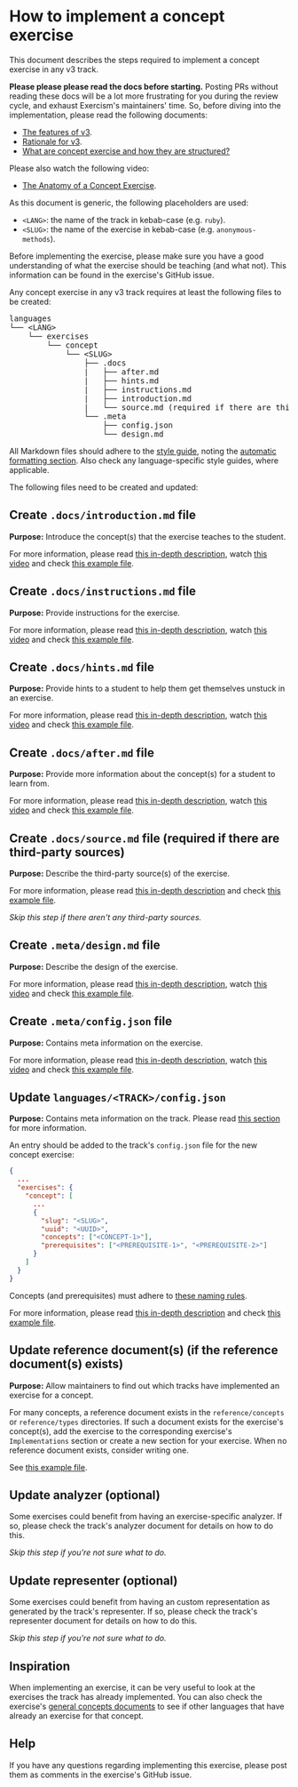 # How to implement a concept exercise

This document describes the steps required to implement a concept exercise in any v3 track.

**Please please please read the docs before starting.** Posting PRs without reading these docs will be a lot more frustrating for you during the review cycle, and exhaust Exercism's maintainers' time. So, before diving into the implementation, please read the following documents:

- [The features of v3][features-of-v3].
- [Rationale for v3][rationale-for-v3].
- [What are concept exercise and how they are structured?][concept-exercises]

Please also watch the following video:

- [The Anatomy of a Concept Exercise][anatomy-of-a-concept-exercise].

As this document is generic, the following placeholders are used:

- `<LANG>`: the name of the track in kebab-case (e.g. `ruby`).
- `<SLUG>`: the name of the exercise in kebab-case (e.g. `anonymous-methods`).

Before implementing the exercise, please make sure you have a good understanding of what the exercise should be teaching (and what not). This information can be found in the exercise's GitHub issue.

Any concept exercise in any v3 track requires at least the following files to be created:

<pre>
languages
└── &lt;LANG&gt;
    └── exercises
        └── concept
            └── &lt;SLUG&gt;
                ├── .docs
                |   ├── after.md
                |   ├── hints.md
                |   ├── instructions.md
                |   ├── introduction.md
                |   └── source.md (required if there are third-party sources)
                └── .meta
                    ├── config.json
                    └── design.md
</pre>

All Markdown files should adhere to the [style guide][style-guide], noting the [automatic formatting section][style-guide-auto-formatting]. Also check any language-specific style guides, where applicable.

The following files need to be created and updated:

## Create `.docs/introduction.md` file

**Purpose:** Introduce the concept(s) that the exercise teaches to the student.

For more information, please read [this in-depth description][docs-introduction.md], watch [this video][video-docs-introduction.md] and check [this example file][example-docs-introduction.md].

## Create `.docs/instructions.md` file

**Purpose:** Provide instructions for the exercise.

For more information, please read [this in-depth description][docs-instructions.md], watch [this video][video-docs-instructions.md] and check [this example file][example-docs-instructions.md].

## Create `.docs/hints.md` file

**Purpose:** Provide hints to a student to help them get themselves unstuck in an exercise.

For more information, please read [this in-depth description][docs-hints.md], watch [this video][video-docs-hints.md] and check [this example file][example-docs-hints.md].

## Create `.docs/after.md` file

**Purpose:** Provide more information about the concept(s) for a student to learn from.

For more information, please read [this in-depth description][docs-after.md], watch [this video][video-docs-after.md] and check [this example file][example-docs-after.md].

## Create `.docs/source.md` file (required if there are third-party sources)

**Purpose:** Describe the third-party source(s) of the exercise.

For more information, please read [this in-depth description][docs-source.md] and check [this example file][example-docs-source.md].

_Skip this step if there aren't any third-party sources._

## Create `.meta/design.md` file

**Purpose:** Describe the design of the exercise.

For more information, please read [this in-depth description][meta-design.md], watch [this video][video-meta-design.md] and check [this example file][example-meta-design.md].

## Create `.meta/config.json` file

**Purpose:** Contains meta information on the exercise.

For more information, please read [this in-depth description][meta-design.md], watch [this video][video-meta-config.json] and check [this example file][example-meta-design.md].

## Update `languages/<TRACK>/config.json`

**Purpose:** Contains meta information on the track. Please read [this section][config.json] for more information.

An entry should be added to the track's `config.json` file for the new concept exercise:

```json
{
  ...
  "exercises": {
    "concept": [
      ...
      {
        "slug": "<SLUG>",
        "uuid": "<UUID>",
        "concepts": ["<CONCEPT-1>"],
        "prerequisites": ["<PREREQUISITE-1>", "<PREREQUISITE-2>"]
      }
    ]
  }
}
```

Concepts (and prerequisites) must adhere to [these naming rules][determining-concepts-naming].

For more information, please read [this in-depth description][config.json] and check [this example file][example-config.json].

## Update reference document(s) (if the reference document(s) exists)

**Purpose:** Allow maintainers to find out which tracks have implemented an exercise for a concept.

For many concepts, a reference document exists in the `reference/concepts` or `reference/types` directories. If such a document exists for the exercise's concept(s), add the exercise to the corresponding exercise's `Implementations` section or create a new section for your exercise. When no reference document exists, consider writing one.

See [this example file][example-reference-document-implementations].

## Update analyzer (optional)

Some exercises could benefit from having an exercise-specific analyzer. If so, please check the track's analyzer document for details on how to do this.

_Skip this step if you're not sure what to do._

## Update representer (optional)

Some exercises could benefit from having an custom representation as generated by the track's representer. If so, please check the track's representer document for details on how to do this.

_Skip this step if you're not sure what to do._

## Inspiration

When implementing an exercise, it can be very useful to look at the exercises the track has already implemented. You can also check the exercise's [general concepts documents][reference] to see if other languages that have already an exercise for that concept.

## Help

If you have any questions regarding implementing this exercise, please post them as comments in the exercise's GitHub issue.

[concept-exercises]: ../concept-exercises.md
[rationale-for-v3]: ../rationale-for-v3.md
[features-of-v3]: ../features-of-v3.md
[anatomy-of-a-concept-exercise]: https://www.youtube.com/watch?v=gkbBqd7hPrA
[reference]: ../../reference/concepts/README.md
[docs-introduction.md]: ../concept-exercises.md#docsintroductionmd
[docs-instructions.md]: ../concept-exercises.md#docsinstructionsmd
[docs-hints.md]: ../concept-exercises.md#docshintsmd
[docs-after.md]: ../concept-exercises.md#docsaftermd
[docs-source.md]: ../concept-exercises.md#docssourcemd-required-if-there-are-third-party-sources
[meta-design.md]: ../concept-exercises.md#metadesignmd
[meta-config.json]: ../concept-exercises.md#metaconfigjson
[config.json]: ../concept-exercises.md#configjson
[example-docs-introduction.md]: ../../languages/csharp/exercises/concept/strings/.docs/introduction.md
[example-docs-instructions.md]: ../../languages/csharp/exercises/concept/floating-point-numbers/.docs/instructions.md
[example-docs-hints.md]: ../../languages/csharp/exercises/concept/floating-point-numbers/.docs/hints.md
[example-docs-after.md]: ../../languages/csharp/exercises/concept/floating-point-numbers/.docs/after.md
[example-docs-source.md]: ../../languages/julia/exercises/concept/multiple-dispatch/.docs/source.md
[example-meta-design.md]: ../../languages/csharp/exercises/concept/numbers/.meta/design.md
[example-meta-config.json]: ../../languages/csharp/exercises/concept/flag-enums/.meta/config.json
[example-config.json]: ../../languages/csharp/config.json
[example-reference-document-implementations]: ../..//reference/types/string.md#exercises
[video-docs-introduction.md]: https://www.youtube.com/watch?v=gkbBqd7hPrA&t=77
[video-docs-instructions.md]: https://www.youtube.com/watch?v=gkbBqd7hPrA&t=309
[video-docs-hints.md]: https://www.youtube.com/watch?v=gkbBqd7hPrA&t=482
[video-docs-after.md]: https://www.youtube.com/watch?v=gkbBqd7hPrA&t=596
[video-meta-design.md]: https://www.youtube.com/watch?v=gkbBqd7hPrA&t=870
[video-meta-config.json]: https://www.youtube.com/watch?v=gkbBqd7hPrA&t=1037
[style-guide]: ./style-guide.md
[style-guide-auto-formatting]: ./style-guide.md#auto-formatting
[determining-concepts-naming]: ./determining-concepts.md#naming-concepts
